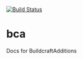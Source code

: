 [![Build Status](https://travis-ci.org/ModDocs/bca.svg?branch=master)](https://travis-ci.org/ModDocs/bca)

# bca
Docs for BuildcraftAdditions
